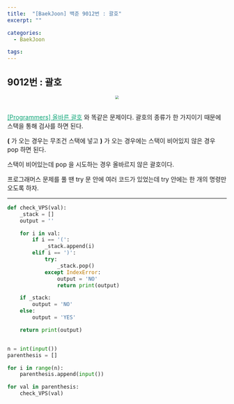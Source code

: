 ```yaml
---
title:  "[BaekJoon] 백준 9012번 : 괄호"
excerpt: ""

categories:
  - BaekJoon

tags:
---
```


## 9012번 : 괄호

<center><img src="https://nam-ki-bok.github.io/assets/images/baekjoon/parenthesis.png" style="zoom:50%;" /></center>

<br>

<a href="https://nam-ki-bok.github.io/quiz/Quiz_CorrectPart/" style="color:#0FA678">[Programmers] 올바른 괄호</a> 와 똑같은 문제이다. 괄호의 종류가 한 가지이기 때문에 스택을 통해 검사를 하면 된다.

**(** 가 오는 경우는 무조건 스택에 넣고 **)** 가 오는 경우에는 스택이 비어있지 않은 경우 pop 하면 된다.

스택이 비어있는데 pop 을 시도하는 경우 올바르지 않은 괄호이다.

프로그래머스 문제를 풀 땐 try 문 안에 여러 코드가 있었는데 try 안에는 한 개의 명령만 오도록 하자.

---

```python
def check_VPS(val):
	_stack = []
	output = ''

	for i in val:
		if i == '(':
			_stack.append(i)
		elif i == ')':
			try:
				_stack.pop()
			except IndexError:
				output = 'NO'
				return print(output)

	if _stack:
		output = 'NO'
	else:
		output = 'YES'

	return print(output)


n = int(input())
parenthesis = []

for i in range(n):
	parenthesis.append(input())

for val in parenthesis:
	check_VPS(val)
```


